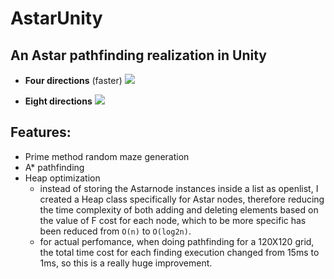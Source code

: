 # AstarUnity

## An Astar pathfinding realization in Unity 

- **Four directions** (faster)
![](https://github.com/LanLou123/AstarUnity/raw/master/pathfinding.gif)

- **Eight directions**
![](https://github.com/LanLou123/AstarUnity/raw/master/pathfinding1.gif)


## Features:
- Prime method random maze generation
- A* pathfinding
- Heap optimization
  - instead of storing the Astarnode instances inside a list as openlist, I created a Heap class specifically for Astar nodes, therefore reducing the time complexity of both adding and deleting elements based on the value of F cost for each node, which to be more specific has been reduced from ```O(n)``` to ```O(log2n)```.
  - for actual perfomance, when doing pathfinding for a 120X120 grid, the total time cost for each finding execution changed from 15ms to 1ms, so this is a really huge improvement. 
